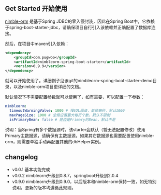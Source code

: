 ## Get Started 开始使用

[nimble-orm](https://github.com/pugwoo/nimble-orm) 是基于Spring JDBC的零入侵封装，因此在Spring Boot中，它依赖于spring-boot-starter-jdbc，请确保项目自行引入该依赖并正确配置了数据库连接。

然后，在项目中maven引入依赖：

```xml
<dependency>
	<groupId>com.pugwoo</groupId>
	<artifactId>nimbleorm-spring-boot-starter</artifactId>
	<version>0.9.9</version>
</dependency>
```

就可以开始使用了。详细例子见该git的nimbleorm-spring-boot-starter-demo目录，以及nimble-orm项目更详细的文档。

默认情况下不需要配置参数就可以使用了，如有需要，可以配置一下参数：
```yaml
nimbleorm:
  timeoutWarningValve: 1000 # 慢SQL阈值，单位毫秒，默认1000
  maxPageSize: 1000 # 全局设置最大每页个数，默认不限制
  isPrimaryBean: false # 是否是Primary的Bean，默认不是
```

说明：当Spring有多个数据源时，该starter会默认（暂无法配置修改）使用Primary主数据源，请确保有主数据源。如果其它数据源也需要配置使用nimble-orm，则需要单独手动再配置其他的dbHelper实例。

## changelog

- v0.0.1 基本功能完成
- v0.0.2 nimbleorm升级到0.8.7，springboot升级到2.0.4
- v0.9.0 nimbleorm升级到0.9.0，以后版本和nimble-orm保持一致，如无特别说明，更新的版本均遵循此规则。
